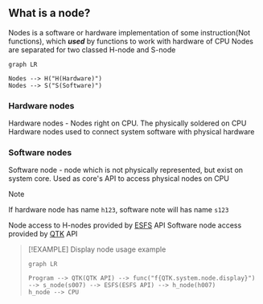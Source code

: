## What is a node?
Nodes is a software or hardware implementation of some instruction(Not functions), which ***used*** by functions to work with hardware of CPU
Nodes are separated for two classed H-node and S-node
```mermaid
graph LR

Nodes --> H("H(Hardware)")
Nodes --> S("S(Software)")
```


### Hardware nodes
Hardware nodes - Nodes right on CPU. The physically soldered on CPU
Hardware nodes used to connect system software with physical hardware

### Software nodes
Software node - node which is not physically represented, but exist on system core. 
Used as core's API to access physical nodes on CPU
>[!NOTE]
>If hardware node has name `h123`, software note will has name `s123`

Node access to H-nodes provided by [ESFS](ESFS.md) API
Software node access provided by [QTK](QTK.md) API


>[!EXAMPLE] Display node usage example
>```mermaid
>graph LR
>
>Program --> QTK(QTK API) --> func("f{QTK.system.node.display}") --> s_node(s007) --> ESFS(ESFS API) --> h_node(h007)
>h_node --> CPU
>```
